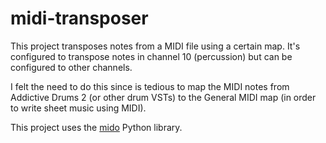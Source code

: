 # midi-transposer

This project transposes notes from a MIDI file using a certain map. It's configured to transpose notes in channel 10
(percussion) but can be configured to other channels.

I felt the need to do this since is tedious to map the MIDI notes from Addictive Drums 2 (or other drum VSTs) to the
General MIDI map (in order to write sheet music using MIDI).

This project uses the [mido](https://github.com/mido/mido) Python library.